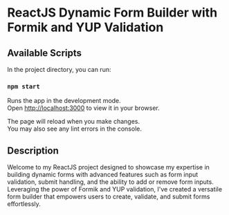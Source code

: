 # ReactJS Dynamic Form Builder with Formik and YUP Validation

## Available Scripts

In the project directory, you can run:

### `npm start`

Runs the app in the development mode.\
Open [http://localhost:3000](http://localhost:3000) to view it in your browser.

The page will reload when you make changes.\
You may also see any lint errors in the console.

## Description

Welcome to my ReactJS project designed to showcase my expertise in building dynamic forms with advanced features such as form input validation, submit handling, and the ability to add or remove form inputs. Leveraging the power of Formik and YUP validation, I've created a versatile form builder that empowers users to create, validate, and submit forms effortlessly.
